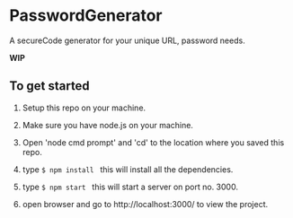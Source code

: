 # PasswordGenerator
A secureCode generator for your unique URL, password needs.

**WIP**

## To get started

1. Setup this repo on your machine.

2. Make sure you have node.js on your machine.

3. Open 'node cmd prompt' and 'cd' to the location where you saved this repo.

4. type ```$ npm install ``` this will install all the dependencies.

5. type ```$ npm start ``` this will start a server on port no. 3000.

6. open browser and go to http://localhost:3000/ to view the project.
